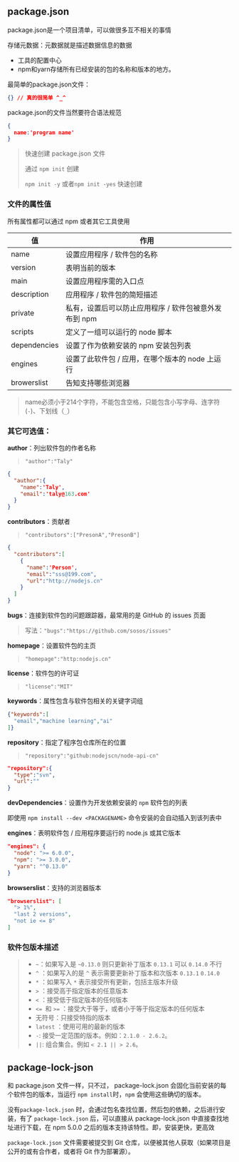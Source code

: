 ## package.json

package.json是一个项目清单，可以做很多互不相关的事情

存储元数据：元数据就是描述数据信息的数据

- 工具的配置中心
- npm和yarn存储所有已经安装的包的名称和版本的地方。

最简单的package.json文件：

```json
{} // 真的很简单 ^_^
```

package.json的文件当然要符合语法规范

```json
{
  name:'program name'
}
```

> 快速创建 package.json 文件
>
> 通过 `npm init` 创建
>
>  `npm init -y` 或者`npm init -yes` 快速创建

### 文件的属性值

所有属性都可以通过 npm 或者其它工具使用

| 值           | 作用                                                  |
| ------------ | ----------------------------------------------------- |
| name         | 设置应用程序 / 软件包的名称                           |
| version      | 表明当前的版本                                        |
| main         | 设置应用程序需的入口点                                |
| description  | 应用程序 / 软件包的简短描述                           |
| private      | 私有，设置后可以防止应用程序 / 软件包被意外发布到 npm |
| scripts      | 定义了一组可以运行的 node 脚本                        |
| dependencies | 设置了作为依赖安装的 npm 安装包列表                   |
| engines      | 设置了此软件包 / 应用，在哪个版本的 node 上运行       |
| browerslist  | 告知支持哪些浏览器                                    |

> name必须小于214个字符，不能包含空格，只能包含小写字母、连字符(`-`)、下划线（`_`）

### **其它可选值：**

**author**：列出软件包的作者名称

> `"author":"Taly"`

```json
{
  "author":{
    "name":'Taly',
    "email":'taly@163.com'
  }
}
```

**contributors**：贡献者

> `"contributors":["PresonA","PresonB"]`

```json
{
  "contributors":[
    {
      "name":'Person',
      "email":"sss@199.com",
      "url":"http://nodejs.cn"
    }
  ]
}
```

**bugs**：连接到软件包的问题跟踪器，最常用的是 GitHub 的 issues 页面

> 写法：`"bugs":"https://github.com/sosos/issues"`

**homepage**：设置软件包的主页

> `"homepage":"http:nodejs.cn"`

**license**：软件包的许可证

> `"license":"MIT"`

**keywords**：属性包含与软件包相关的关键字词组

```json
{"keywords":[
  "email","machine learning","ai"
]}
```

**repository**：指定了程序包仓库所在的位置

> `"repository":"github:nodejscn/node-api-cn"`

```json
"repository":{
  "type":"svn",
  "url":""
}
```

**devDependencies**：设置作为开发依赖安装的 `npm` 软件包的列表

即使用 `npm install --dev <PACKAGENAME>` 命令安装的会自动插入到该列表中

**engines**：表明软件包 / 应用程序要运行的 node.js 或其它版本

```json
"engines": {
  "node": ">= 6.0.0",
  "npm": ">= 3.0.0",
  "yarn": "^0.13.0"
}
```

**browserslist**：支持的浏览器版本

```json
"browserslist": [
  "> 1%",
  "last 2 versions",
  "not ie <= 8"
]
```

### 软件包版本描述

> - `~`：如果写入是 `~0.13.0` 则只更新补丁版本 `0.13.1` 可以 `0.14.0` 不行
> - `^` ：如果写入的是 `^` 表示需要更新补丁版本和次版本 `0.13.1` `0.14.0`
> - `*` ：如果写入 `*` 表示接受所有更新，包括主版本升级
> - `>` ：接受高于指定版本的任意版本
> - `<` ：接受低于指定版本的任何版本
> - `<= `和 `>=` ：接受大于等于，或者小于等于指定版本的任何版本
> - 无符号：只接受特指的版本
> - `latest` ：使用可用的最新的版本
> - `-`: 接受一定范围的版本。例如：`2.1.0 - 2.6.2`。
> - `||`: 组合集合。例如 `< 2.1 || > 2.6`。

## package-lock-json

和 package.json 文件一样，只不过， package-lock.json 会固化当前安装的每个软件包的版本，当运行 `npm install`时，`npm` 会使用这些确切的版本。

没有`package-lock.json` 时，会通过包名查找位置，然后包的依赖，之后进行安装，有了 `package-lock.json` 后，可以直接从 package-lock.json 中直接查找地址进行下载，在 npm 5.0.0 之后的版本支持该特性。即，安装更快，更高效

`package-lock.json` 文件需要被提交到 Git 仓库，以便被其他人获取（如果项目是公开的或有合作者，或者将 Git 作为部署源）。